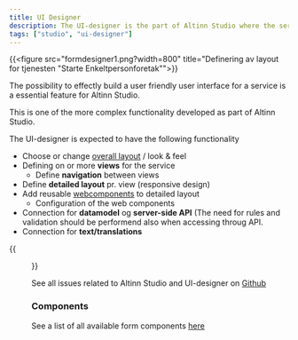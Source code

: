```yaml
---
title: UI Designer
description: The UI-designer is the part of Altinn Studio where the service developer can create
tags: ["studio", "ui-designer"]
---
```


{{<figure src="formdesigner1.png?width=800" title="Definering av layout for tjenesten \"Starte Enkeltpersonforetak\"">}}

The possibility to effectly build a user friendly user interface for a service is a
essential feature for Altinn Studio. 

This is one of the more complex functionality developed as part of Altinn Studio.

The UI-designer is expected to have the following functionality

- Choose or change [overall layout](#overall-layout) / look & feel
- Defining on or more **views** for the service
  - Define **navigation** between views
- Define **detailed layout** pr. view (responsive design)
- Add reusable [webcomponents](#web-component) to detailed layout
  - Configuration of the web components
- Connection for **datamodel** og **server-side API** (The need for rules and validation should be performend also when accessing throug API.
- Connection for **text/translations**

{{<figure src="ux-editor.gif?width=800" title="Drag'n drop av web komponenter">}}

See all issues related to Altinn Studio and UI-designer on [Github](https://github.com/Altinn/altinn-studio/labels/ui-editor)


### Components
See a list of all available form components [here](components)
